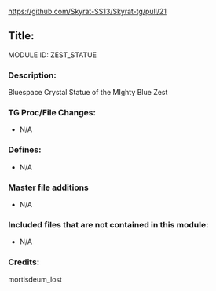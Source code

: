 https://github.com/Skyrat-SS13/Skyrat-tg/pull/21 <!--PR Number-->

## Title: <!--Title of your addition-->

MODULE ID: ZEST_STATUE

### Description:

Bluespace Crystal Statue of the MIghty Blue Zest

<!-- Here, try to describe what your PR does, what features it provides and any other directly useful information -->

### TG Proc/File Changes:

- N/A
<!-- If you had to edit, or append to any core procs in the process of making this PR, list them here. APPEND: Also, please include any files that you've changed. .DM files that is. -->

### Defines:

- N/A
<!-- If you needed to add any defines, mention the files you added those defines in -->

### Master file additions

- N/A
<!-- Any master file changes you've made to existing master files or if you've added a new master file. Please mark either as #NEW or #CHANGE -->

### Included files that are not contained in this module:

- N/A
<!-- Likewise, be it a non-modular file or a modular one that's not contained within the folder belonging to this specific module, it should be mentioned here -->

### Credits:

mortisdeum_lost
<!-- Here go the credits to you, dear coder, and in case of collaborative work or ports, credits to the original source of the code -->